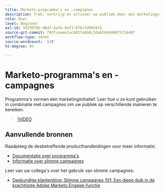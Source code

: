 ```yaml
---
title: Marketo-programma's en -campagnes
description: Trek, verkrijg en activeer uw publiek door een marketingstrategie voor content te ontwikkelen.
role: User
level: Beginner
exl-id: 3420976b-d64f-4afe-8ef3-6f8cfd9858fe
source-git-commit: f93fceaee1acb03fa8b0c3da6564dd48f5f2448f
workflow-type: tm+mt
source-wordcount: '119'
ht-degree: 0%

---
```


# Marketo-programma&#39;s en -campagnes

Programma&#39;s vormen één marketinginitiatief. Leer hoe u ze kunt gebruiken in combinatie met campagnes om uw publiek op verschillende manieren te bereiken.

>[!VIDEO](https://video.tv.adobe.com/v/3418042/?quality=12&learn=on)

## Aanvullende bronnen

Raadpleeg de desbetreffende producthandleidingen voor meer informatie:

* [Documentatie over programma&#39;s](https://experienceleague.adobe.com/docs/marketo/using/product-docs/core-marketo-concepts/programs/creating-programs/understanding-programs.html?lang=en)
* [Informatie over slimme campagnes](https://experienceleague.adobe.com/docs/marketo/using/product-docs/core-marketo-concepts/smart-campaigns/understanding-smart-campaigns.html?lang=en)

Leer van uw collega&#39;s over het gebruik van slimme campagnes:

* [Deskundige klantenblog: Slimme campagnes 101: Een diepe duik in de krachtigste Adobe Marketo Engage-functie](https://nation.marketo.com/t5/product-blogs/smart-campaigns-101-a-deep-dive-into-adobe-marketo-engage-s-most/ba-p/313385#M1838)